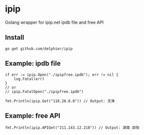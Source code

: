 # ipip
Golang wrapper for ipip.net ipdb file and free API

## Install
```
go get github.com/delphier/ipip
```

## Example: ipdb file
```golang
if err := ipip.Open("./ipipfree.ipdb"); err != nil {
    log.Fatal(err)
}
// or
// ipip.FatalOpen("./ipipfree.ipdb")

fmt.Println(ipip.Get("118.28.8.8")) // Output: 天津
```

## Example: free API
```golang
fmt.Println(ipip.APIGet("211.143.12.218")) // Output: 湖南 邵阳
```
